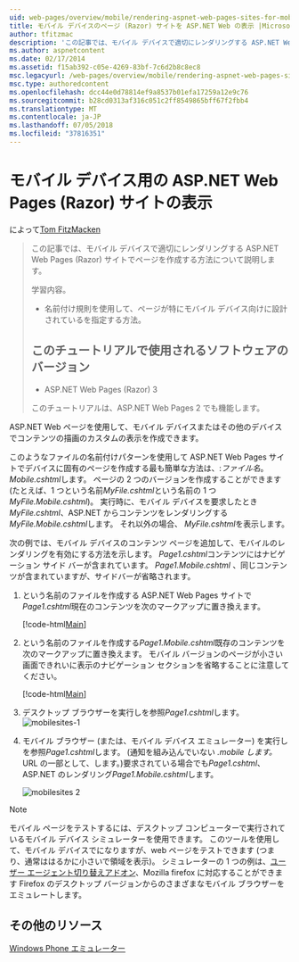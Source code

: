```yaml
---
uid: web-pages/overview/mobile/rendering-aspnet-web-pages-sites-for-mobile-devices
title: モバイル デバイスのページ (Razor) サイトを ASP.NET Web の表示 |Microsoft Docs
author: tfitzmac
description: 'この記事では、モバイル デバイスで適切にレンダリングする ASP.NET Web Pages (Razor) サイトでページを作成する方法について説明します。 学習内容: する方法.'
ms.author: aspnetcontent
ms.date: 02/17/2014
ms.assetid: f15ab392-c05e-4269-83bf-7c6d2b8c8ec8
msc.legacyurl: /web-pages/overview/mobile/rendering-aspnet-web-pages-sites-for-mobile-devices
msc.type: authoredcontent
ms.openlocfilehash: dcc44e0d78814ef9a8537b01efa17259a12e9c76
ms.sourcegitcommit: b28cd0313af316c051c2ff8549865bff67f2fbb4
ms.translationtype: MT
ms.contentlocale: ja-JP
ms.lasthandoff: 07/05/2018
ms.locfileid: "37816351"
---
```

<a name="rendering-aspnet-web-pages-razor-sites-for-mobile-devices"></a>モバイル デバイス用の ASP.NET Web Pages (Razor) サイトの表示
====================
によって[Tom FitzMacken](https://github.com/tfitzmac)

> この記事では、モバイル デバイスで適切にレンダリングする ASP.NET Web Pages (Razor) サイトでページを作成する方法について説明します。
> 
> 学習内容。
> 
> - 名前付け規則を使用して、ページが特にモバイル デバイス向けに設計されているを指定する方法。
>   
> 
> ## <a name="software-versions-used-in-the-tutorial"></a>このチュートリアルで使用されるソフトウェアのバージョン
> 
> 
> - ASP.NET Web Pages (Razor) 3
>   
> 
> このチュートリアルは、ASP.NET Web Pages 2 でも機能します。


ASP.NET Web ページを使用して、モバイル デバイスまたはその他のデバイスでコンテンツの描画のカスタムの表示を作成できます。

このようなファイルの名前付けパターンを使用して ASP.NET Web Pages サイトでデバイスに固有のページを作成する最も簡単な方法は、:<em>ファイル名</em>。<em>Mobile</em><em>.cshtml</em>します。 ページの 2 つのバージョンを作成することができます (たとえば、1 つという名前<em>MyFile.cshtml</em>という名前の 1 つ<em>MyFile.Mobile.cshtml</em>)。 実行時に、モバイル デバイスを要求したとき<em>MyFile.cshtml</em>、ASP.NET からコンテンツをレンダリングする<em>MyFile.Mobile.cshtml</em>します。 それ以外の場合、 <em>MyFile.cshtml</em>を表示します。

次の例では、モバイル デバイスのコンテンツ ページを追加して、モバイルのレンダリングを有効にする方法を示します。 *Page1.cshtml*コンテンツにはナビゲーション サイド バーが含まれています。 *Page1.Mobile.cshtml* 、同じコンテンツが含まれていますが、サイドバーが省略されます。

1. という名前のファイルを作成する ASP.NET Web Pages サイトで*Page1.cshtml*現在のコンテンツを次のマークアップに置き換えます。

    [!code-html[Main](rendering-aspnet-web-pages-sites-for-mobile-devices/samples/sample1.html)]
2. という名前のファイルを作成する*Page1.Mobile.cshtml*既存のコンテンツを次のマークアップに置き換えます。 モバイル バージョンのページが小さい画面できれいに表示のナビゲーション セクションを省略することに注意してください。

    [!code-html[Main](rendering-aspnet-web-pages-sites-for-mobile-devices/samples/sample2.html)]
3. デスクトップ ブラウザーを実行しを参照*Page1.cshtml*します。 ![mobilesites-1](rendering-aspnet-web-pages-sites-for-mobile-devices/_static/image1.png)
4. モバイル ブラウザー (または、モバイル デバイス エミュレーター) を実行しを参照*Page1.cshtml*します。 (通知を組み込んでいない *.mobile します。* URL の一部として、します。)要求されている場合でも*Page1.cshtml*、ASP.NET のレンダリング*Page1.Mobile.cshtml*します。

    ![mobilesites 2](rendering-aspnet-web-pages-sites-for-mobile-devices/_static/image2.png)

> [!NOTE]
> モバイル ページをテストするには、デスクトップ コンピューターで実行されているモバイル デバイス シミュレーターを使用できます。 このツールを使用して、モバイル デバイスでになりますが、web ページをテストできます (つまり、通常ははるかに小さいで領域を表示)。 シミュレーターの 1 つの例は、[ユーザー エージェント切り替えアドオン](http://addons.mozilla.org/firefox/addon/user-agent-switcher/)、Mozilla firefox に対応することができます Firefox のデスクトップ バージョンからのさまざまなモバイル ブラウザーをエミュレートします。


<a id="Additional_Resources"></a>
## <a name="additional-resources"></a>その他のリソース


[Windows Phone エミュレーター](https://msdn.microsoft.com/library/ff402563(v=VS.92).aspx)
